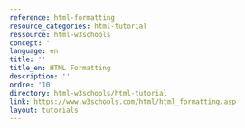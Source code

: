 ```yaml
---
reference: html-formatting
resource_categories: html-tutorial
ressource: html-w3schools
concept: ''
language: en
title: ''
title_en: HTML Formatting
description: ''
ordre: '10'
directory: html-w3schools/html-tutorial
link: https://www.w3schools.com/html/html_formatting.asp
layout: tutorials
---
```

